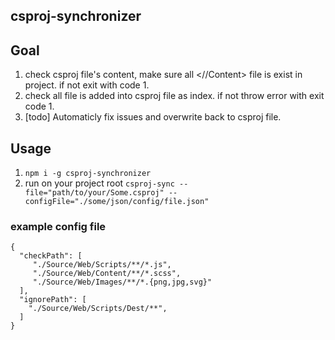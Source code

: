 csproj-synchronizer
--------
## Goal
1. check csproj file's content, make sure all <Content Include="sompath/foo/bar.js"><//Content> file is exist in project. if not exit with code 1.
2. check all file is added into csproj file as index. if not throw error with exit code 1.
3. [todo] Automaticly fix issues and overwrite back to csproj file.

## Usage
1. `npm i -g csproj-synchronizer`
2. run on your project root `csproj-sync --file="path/to/your/Some.csproj" --configFile="./some/json/config/file.json"`

### example config file
```
{
  "checkPath": [
     "./Source/Web/Scripts/**/*.js",
     "./Source/Web/Content/**/*.scss",
     "./Source/Web/Images/**/*.{png,jpg,svg}"
  ],
  "ignorePath": [
    "./Source/Web/Scripts/Dest/**",
  ]
}
```
